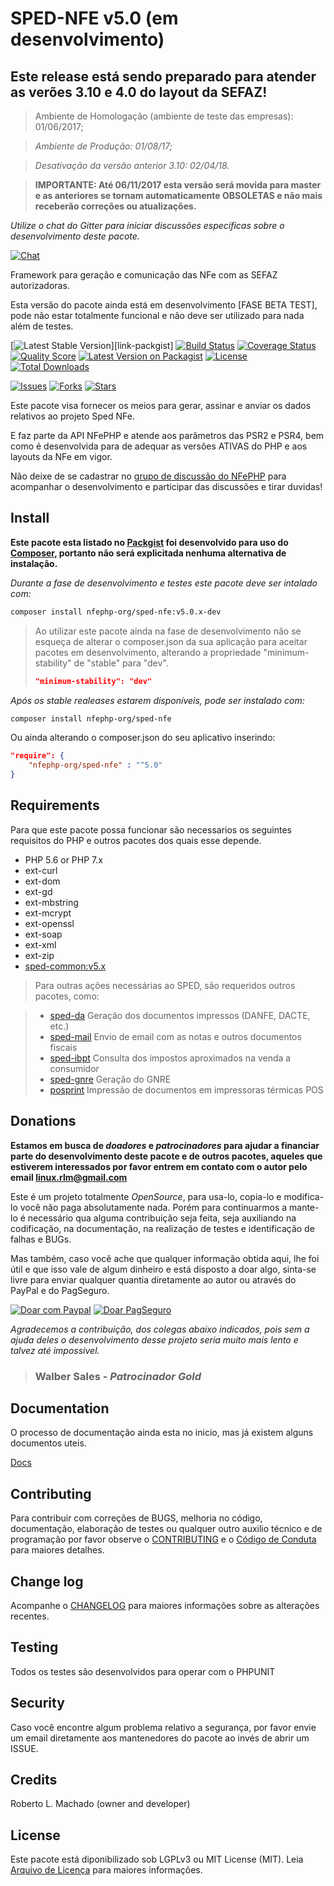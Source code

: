 # SPED-NFE v5.0 (em desenvolvimento)
## Este release está sendo preparado para atender as verões 3.10 e 4.0 do layout da SEFAZ!

>Ambiente de Homologação (ambiente de teste das empresas): 01/06/2017;

>*Ambiente de Produção: 01/08/17;*

>*Desativação da versão anterior 3.10: 02/04/18.*

>**IMPORTANTE: Até 06/11/2017 esta versão será movida para master e as anteriores se tornam automaticamente OBSOLETAS e não mais receberão correções ou atualizações.**

*Utilize o chat do Gitter para iniciar discussões especificas sobre o desenvolvimento deste pacote.*

[![Chat][ico-gitter]][link-gitter]

Framework para geração e comunicação das NFe com as SEFAZ autorizadoras.

Esta versão do pacote ainda está em desenvolvimento [FASE BETA TEST], pode não estar totalmente funcional e não deve ser utilizado para nada além de testes.

[![Latest Stable Version][ico-stable]][link-packgist]
[![Build Status][ico-travis]][link-travis]
[![Coverage Status][ico-scrutinizer]][link-scrutinizer]
[![Quality Score][ico-code-quality]][link-code-quality]
[![Latest Version on Packagist][ico-version]][link-packagist]
[![License][ico-license]][link-packagist]
[![Total Downloads][ico-downloads]][link-downloads]

[![Issues][ico-issues]][link-issues]
[![Forks][ico-forks]][link-forks]
[![Stars][ico-stars]][link-stars]


Este pacote visa fornecer os meios para gerar, assinar e anviar os dados relativos ao projeto Sped NFe.

E faz parte da API NFePHP e atende aos parâmetros das PSR2 e PSR4, bem como é desenvolvida para de adequar as versões ATIVAS do PHP e aos layouts da NFe em vigor.

Não deixe de se cadastrar no [grupo de discussão do NFePHP](http://groups.google.com/group/nfephp) para acompanhar o desenvolvimento e participar das discussões e tirar duvidas!

## Install

**Este pacote esta listado no [Packgist](https://packagist.org/) foi desenvolvido para uso do [Composer](https://getcomposer.org/), portanto não será explicitada nenhuma alternativa de instalação.**

*Durante a fase de desenvolvimento e testes este pacote deve ser intalado com:*
```bash
composer install nfephp-org/sped-nfe:v5.0.x-dev
```
> Ao utilizar este pacote ainda na fase de desenvolvimento não se esqueça de alterar o composer.json da sua aplicação para aceitar pacotes em desenvolvimento, alterando a propriedade "minimum-stability" de "stable" para "dev".
> ```json
> "minimum-stability": "dev"
> ```

*Após os stable realeases estarem disponíveis, pode ser instalado com:*
```bash
composer install nfephp-org/sped-nfe
```
Ou ainda alterando o composer.json do seu aplicativo inserindo:
```json
"require": {
    "nfephp-org/sped-nfe" : "^5.0"
}
```

## Requirements

Para que este pacote possa funcionar são necessarios os seguintes requisitos do PHP e outros pacotes dos quais esse depende.

- PHP 5.6 or PHP 7.x
- ext-curl
- ext-dom
- ext-gd
- ext-mbstring
- ext-mcrypt
- ext-openssl
- ext-soap
- ext-xml
- ext-zip
- [sped-common:v5.x](https://github.com/nfephp-org/sped-common/tree/v5.0)

> Para outras ações necessárias ao SPED, são requeridos outros pacotes, como:

> - [sped-da](https://github.com/nfephp-org/sped-da) Geração dos documentos impressos (DANFE, DACTE, etc.)
> - [sped-mail](https://github.com/nfephp-org/sped-mail) Envio de email com as notas e outros documentos fiscais 
> - [sped-ibpt](https://github.com/nfephp-org/sped-ibpt) Consulta dos impostos aproximados na venda a consumidor
> - [sped-gnre](https://github.com/nfephp-org/sped-gnre) Geração do GNRE
> - [posprint](https://github.com/nfephp-org/posprint) Impressão de documentos em impressoras térmicas POS


## Donations

**Estamos em busca de *doadores* e *patrocinadores* para ajudar a financiar parte do desenvolvimento deste pacote e de outros pacotes, aqueles que estiverem interessados por favor entrem em contato com o autor pelo email linux.rlm@gmail.com** 

Este é um projeto totalmente *OpenSource*, para usa-lo, copia-lo e modifica-lo você não paga absolutamente nada. Porém para continuarmos a mante-lo é necessário qua alguma contribuição seja feita, seja auxiliando na codificação, na documentação, na realização de testes e identificação de falhas e BUGs.

Mas também, caso você ache que qualquer informação obtida aqui, lhe foi útil e que isso vale de algum dinheiro e está disposto a doar algo, sinta-se livre para enviar qualquer quantia diretamente ao autor ou através do PayPal e do PagSeguro.

<a target="_blank" href="https://www.paypal.com/cgi-bin/webscr?cmd=_donations&business=linux%2erlm%40gmail%2ecom&lc=BR&item_name=NFePHP%20OpenSource%20API&item_number=nfephp&currency_code=BRL&bn=PP%2dDonationsBF%3abtn_donateCC_LG%2egif%3aNonHostedGuest">
<img alt="Doar com Paypal" src="https://www.paypalobjects.com/pt_BR/BR/i/btn/btn_donateCC_LG.gif"/></a>

<a target="_blank" href="https://pag.ae/bkXPq4">
<img alt="Doar PagSeguro" src="https://stc.pagseguro.uol.com.br/public/img/botoes/doacoes/120x53-doar.gif"/></a>


*Agradecemos a contribuição, dos colegas abaixo indicados, pois sem a ajuda deles o desenvolvimento desse projeto seria muito mais lento e talvez até impossivel.*

> ### Walber Sales - *Patrocinador Gold*

## Documentation

O processo de documentação ainda esta no inicio, mas já existem alguns documentos uteis.

[Docs](docs/sped-nfe.md)

## Contributing

Para contribuir com correções de BUGS, melhoria no código, documentação, elaboração de testes ou qualquer outro auxilio técnico e de programação por favor observe o [CONTRIBUTING](CONTRIBUTING.md) e o  [Código de Conduta](CONDUCT.md) para maiores detalhes.

## Change log

Acompanhe o [CHANGELOG](CHANGELOG.md) para maiores informações sobre as alterações recentes.

## Testing

Todos os testes são desenvolvidos para operar com o PHPUNIT

## Security

Caso você encontre algum problema relativo a segurança, por favor envie um email diretamente aos mantenedores do pacote ao invés de abrir um ISSUE.

## Credits

Roberto L. Machado (owner and developer)

## License

Este pacote está diponibilizado sob LGPLv3 ou MIT License (MIT). Leia  [Arquivo de Licença](LICENSE.md) para maiores informações.

[ico-stable]: https://poser.pugx.org/nfephp-org/sped-nfe/version
[ico-stars]: https://img.shields.io/github/stars/nfephp-org/sped-nfe.svg?style=flat-square
[ico-forks]: https://img.shields.io/github/forks/nfephp-org/sped-nfe.svg?style=flat-square
[ico-issues]: https://img.shields.io/github/issues/nfephp-org/sped-nfe.svg?style=flat-square
[ico-travis]: https://img.shields.io/travis/nfephp-org/sped-nfe/master.svg?style=flat-square
[ico-scrutinizer]: https://img.shields.io/scrutinizer/coverage/g/nfephp-org/sped-nfe.svg?style=flat-square
[ico-code-quality]: https://img.shields.io/scrutinizer/g/nfephp-org/sped-nfe.svg?style=flat-square
[ico-downloads]: https://img.shields.io/packagist/dt/nfephp-org/sped-nfe.svg?style=flat-square
[ico-version]: https://img.shields.io/packagist/v/nfephp-org/sped-nfe.svg?style=flat-square
[ico-license]: https://poser.pugx.org/nfephp-org/nfephp/license.svg?style=flat-square
[ico-gitter]: https://img.shields.io/badge/GITTER-4%20users%20online-green.svg?style=flat-square

[link-packagist]: https://packagist.org/packages/nfephp-org/sped-nfe
[link-travis]: https://travis-ci.org/nfephp-org/sped-nfe
[link-scrutinizer]: https://scrutinizer-ci.com/g/nfephp-org/sped-nfe/code-structure
[link-code-quality]: https://scrutinizer-ci.com/g/nfephp-org/sped-nfe
[link-downloads]: https://packagist.org/packages/nfephp-org/sped-nfe
[link-author]: https://github.com/nfephp-org
[link-issues]: https://github.com/nfephp-org/sped-nfe/issues
[link-forks]: https://github.com/nfephp-org/sped-nfe/network
[link-stars]: https://github.com/nfephp-org/sped-nfe/stargazers
[link-gitter]: https://gitter.im/nfephp-org/sped-nfe?utm_source=badge&utm_medium=badge&utm_campaign=pr-badge&utm_content=badge